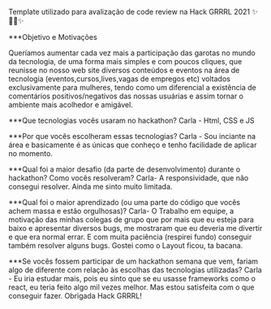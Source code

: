 Template utilizado para avalização de code review na Hack GRRRL 2021 ✨👩‍💻✨

***Objetivo e Motivações

Queríamos aumentar cada vez mais a participação das garotas no mundo da tecnologia, de uma forma mais simples e com poucos cliques, que reunisse no nosso web site diversos conteúdos e eventos na área de tecnologia (eventos,cursos,lives,vagas de empregos etc) voltados exclusivamente para mulheres, tendo como um diferencial a existência de comentários positivos/negativos das nossas usuárias e assim tornar o ambiente mais acolhedor e amigável.

***Que tecnologias vocês usaram no hackathon?
Carla - Html, CSS e JS

***Por que vocês escolheram essas tecnologias?
Carla - Sou inciante na área e basicamente é as únicas que conheço e tenho facilidade de aplicar no momento. 

***Qual foi a maior desafio (da parte de desenvolvimento) durante o hackathon? Como vocês resolveram?
Carla- A responsividade, que não consegui resolver. Ainda me sinto muito limitada.

***Qual foi o maior aprendizado (ou uma parte do código que vocês achem massa e estão orgulhosas)?
Carla- O Trabalho em equipe, a motivação das minhas colegas de grupo que por mais que eu esteja para baixo e apresentar diversos bugs, me mostraram que eu deveria me divertir e que era normal errar. E com muita paciência (respirei fundo) conseguir também resolver alguns bugs. Gostei como o Layout ficou, ta bacana.

***Se vocês fossem participar de um hackathon semana que vem, fariam algo de diferente com relação às escolhas das tecnologias utilizadas?
Carla - Eu iria estudar mais, pois eu sinto que se eu usasse frameworks como o react, eu teria feito algo mil vezes melhor. Mas estou satisfeita com o que conseguir fazer. Obrigada Hack GRRRL!

